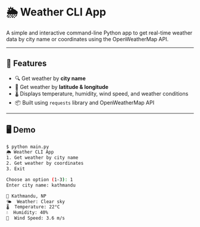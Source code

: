 # 🌦️ Weather CLI App

A simple and interactive command-line Python app to get real-time weather data by city name or coordinates using the OpenWeatherMap API.

---

## 🚀 Features

- 🔍 Get weather by **city name**
- 📍 Get weather by **latitude & longitude**
- 🌡️ Displays temperature, humidity, wind speed, and weather conditions
- 📦 Built using `requests` library and OpenWeatherMap API

---

## 🖥️ Demo
  
```bash
$ python main.py
🌦️ Weather CLI App
1. Get weather by city name
2. Get weather by coordinates
3. Exit

Choose an option (1-3): 1
Enter city name: kathmandu

📍 Kathmandu, NP
🌤  Weather: Clear sky
🌡  Temperature: 22°C
💧  Humidity: 40%
💨  Wind Speed: 3.6 m/s

